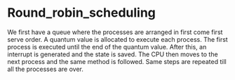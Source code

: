 # Round_robin_scheduling
We first have a queue where the processes are arranged in first come first serve order.
A quantum value is allocated to execute each process.
The first process is executed until the end of the quantum value. After this, an interrupt is generated and the state is saved.
The CPU then moves to the next process and the same method is followed.
Same steps are repeated till all the processes are over.
